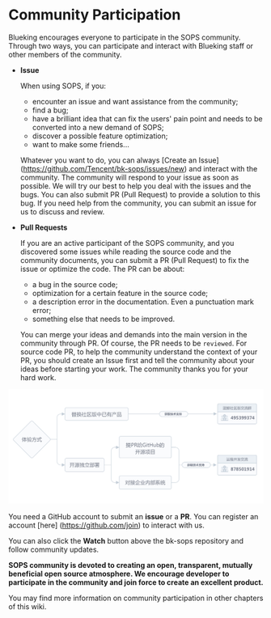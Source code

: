 ﻿# Community Participation
Blueking encourages everyone to participate in the SOPS community. Through two ways, you can participate and interact with Blueking staff or other members of the community.
* **Issue**

    When using SOPS, if you:
    - encounter an issue and want assistance from the community;
    - find a bug;
    - have a brilliant idea that can fix the users' pain point and needs to be converted into a new demand of SOPS;
    - discover a possible feature optimization;
    - want to make some friends...
    
    Whatever you want to do, you can always [Create an Issue] (https://github.com/Tencent/bk-sops/issues/new) 
    and interact with the community. The community will respond to your issue as soon as possible. We will try our best to help you deal with the issues and the bugs.
    You can also submit PR (Pull Request) to provide a solution to this bug. If you need help from the community, you can submit an issue for us to discuss and review.
    
* **Pull Requests**

    If you are an active participant of the SOPS community, and you discovered some issues while reading the source code and the community documents, you can submit a PR (Pull Request) 
    to fix the issue or optimize the code. The PR can be about:
    
    - a bug in the source code;
    - optimization for a certain feature in the source code;
    - a description error in the documentation. Even a punctuation mark error;
    - something else that needs to be improved.
    
    You can merge your ideas and demands into the main version in the community through PR. Of course, the PR needs to be `reviewed`. For source code PR, to help the community 
    understand the context of your PR, you should create an Issue first and tell the community about your ideas before starting your work.
    The community thanks you for your hard work.
    
![](./img/wiki_community.png)
    
You need a GitHub account to submit an **issue** or a **PR**. You can register an account [here] (https://github.com/join) to interact with us.

You can also click the **Watch** button above the bk-sops repository and follow community updates.
    
**SOPS community is devoted to creating an open, transparent, mutually beneficial open source atmosphere. We encourage developer to participate in the community and join force to create an excellent product.**

You may find more information on community participation in other chapters of this wiki.

